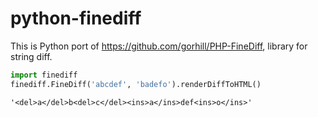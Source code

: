 # python-finediff
This is Python port of https://github.com/gorhill/PHP-FineDiff, library for string diff.

```python
import finediff
finediff.FineDiff('abcdef', 'badefo').renderDiffToHTML()
```
`'<del>a</del>b<del>c</del><ins>a</ins>def<ins>o</ins>'`